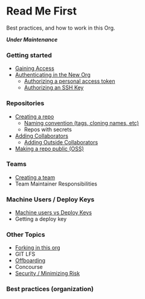 # Read Me First
Best practices, and how to work in this Org. 

*__Under Maintenance__*

### Getting started
   * [Gaining Access](gaining-access.md)
   * [Authenticating in the New Org](authentication.md)
      * [Authorizing a personal access token](authorizing-personal-access-token.md)
      * [Authorizing an SSH Key](authorizing-ssh-key.md)

### Repositories
* [Creating a repo](creating-repo.md)
  * [Naming convention (tags, cloning names, etc)](naming-convention.md)
  * Repos with secrets
* [Adding Collaborators](adding-collaborators.md)
   * [Adding Outside Collaborators](adding-outside-collaborators.md)
* [Making a repo public (OSS)](making-a-repo-public.md)

### Teams
* [Creating a team](creating-a-team.md)
* Team Maintainer Responsibilities

### Machine Users / Deploy Keys
* [Machine users vs Deploy Keys](machine-users-deploy-keys.md)
* Getting a deploy key

### Other Topics
   * [Forking in this org](forking.md)
   * GIT LFS
   * [Offboarding](offboarding.md)
   * Concourse
   * [Security / Minimizing Risk](security.md) 
 
### Best practices (organization) 

